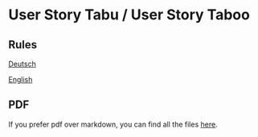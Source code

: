 # User Story Tabu / User Story Taboo

## Rules
[Deutsch](Rules%20(de).md)

[English](Rules%20(en).md)

## PDF
If you prefer pdf over markdown, you can find all the files [here](https://github.com/djungowski/user-story-taboo/tree/master/pdf-export).
